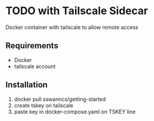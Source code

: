 # TODO with Tailscale Sidecar

Docker container with tailscale to allow remote access

## Requirements

- Docker
- tailscale account

## Installation

1.  docker pull sswanncs/getting-started
2.  create tskey on tailscale
3.  paste key  in docker-compose.yaml on TSKEY line
  
